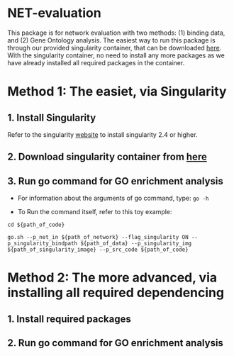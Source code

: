 # NET-evaluation
This package is for network evaluation with two methods: (1) binding data, and (2) Gene Ontology analysis. The easiest way to run this package is through our provided singularity container, that can be downloaded [here](http:/). With the singularity container, no need to install any more packages as we have already installed all required packages in the container. 

# Method 1: The easiet, via Singularity
## 1. Install Singularity
Refer to the singularity [website](https://singularity.lbl.gov/install-linux) to install singularity 2.4 or higher.
## 2. Download singularity container from [here]()
## 3. Run go command for GO enrichment analysis
- For information about the arguments of go command, type: `go -h`

- To Run the command itself, refer to this toy example:

`cd ${path_of_code}`

`go.sh --p_net_in ${path_of_network} --flag_singularity ON --p_singularity_bindpath ${path_of_data} --p_singularity_img ${path_of_singularity_image} --p_src_code ${path_of_code} ` 

# Method 2: The more advanced, via installing all required dependencing
## 1. Install required packages
## 2. Run go command for GO enrichment analysis
